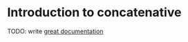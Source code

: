 # Introduction to concatenative

TODO: write [great documentation](http://jacobian.org/writing/what-to-write/)

